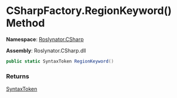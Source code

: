 # CSharpFactory\.RegionKeyword\(\) Method

**Namespace**: [Roslynator.CSharp](../../README.md)

**Assembly**: Roslynator\.CSharp\.dll

```csharp
public static SyntaxToken RegionKeyword()
```

### Returns

[SyntaxToken](https://docs.microsoft.com/en-us/dotnet/api/microsoft.codeanalysis.syntaxtoken)

